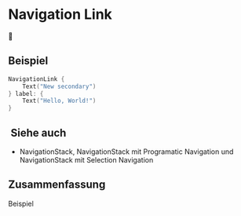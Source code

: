 # Navigation Link
🔗

## Beispiel
```swift
NavigationLink {
	Text("New secondary")
} label: {
	Text("Hello, World!")
}
```

##  Siehe auch
- NavigationStack, NavigationStack mit Programatic Navigation und NavigationStack mit Selection Navigation
				 
## Zusammenfassung
Beispiel
